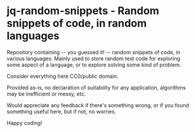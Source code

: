 # jq-random-snippets - Random snippets of code, in random languages

Repository containing -- you guessed it! -- random snippets of code, in various languages. Mainly used to store random test code for exploring some aspect of a language, or to explore solving some kind of problem.

Consider everything here CC0/public domain.

Provided as-is, no declaration of suitability for any application, algorithms may be inefficient or messy, etc.

Would appreciate any feedback if there's something wrong, or if you found something useful here, but if not, no worries.

Happy coding!


